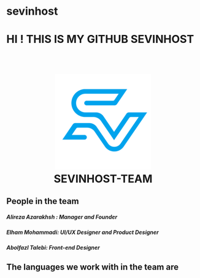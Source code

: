 # sevinhost

<h1> HI ! THIS IS MY GITHUB SEVINHOST </h1>

<h1 align="center">
  <br>
  <img src="https://github.com/alirezaazarakhsh/alireza/blob/main/sevinlogo2.webp" alt="sevinhost"width="250px">
   <br>
   SEVINHOST-TEAM
  <br>
</h1>

## People in the team
<h5>Alireza Azarakhsh : Manager and Founder</h5>
<h5>Elham Mohammadi: UI/UX Designer and Product Designer</h5>
<h5>Abolfazl Talebi: Front-end Designer</h5>

## The languages we work with in the team are

